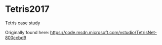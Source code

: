 # Tetris2017
Tetris case study

Originally found here: https://code.msdn.microsoft.com/vstudio/TetrisNet-800ccbd9
